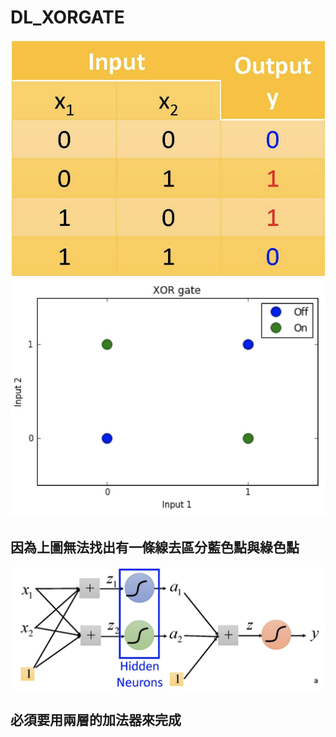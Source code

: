 # DL_XORGATE

![alt text](https://github.com/cj6wall/DL_XORGATE/blob/master/xor_1.png)
![alt text](https://github.com/cj6wall/DL_XORGATE/blob/master/xor_2.png)

## 因為上圖無法找出有一條線去區分藍色點與綠色點 ##

![alt text](https://github.com/cj6wall/DL_XORGATE/blob/master/xor_3.png)

## 必須要用兩層的加法器來完成 ##
